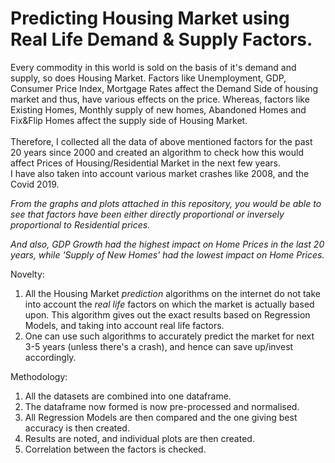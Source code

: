 # Predicting Housing Market using Real Life Demand & Supply Factors.
Every commodity in this world is sold on the basis of it's demand and supply, so does Housing Market. Factors like Unemployment, GDP, Consumer Price Index, Mortgage Rates affect the Demand Side of housing market and thus, have various effects on the price. Whereas, factors like Existing Homes, Monthly supply of new homes, Abandoned Homes and Fix&Flip Homes affect the supply side of Housing Market. <br>
<br>
Therefore, I collected all the data of above mentioned factors for the past 20 years since 2000 and created an algorithm to check how this would affect Prices of Housing/Residential Market in the next few years. 
<br>
I have also taken into account various market crashes like 2008, and the Covid 2019.

*From the graphs and plots attached in this repository, you would be able to see that factors have been either directly proportional or inversely proportional to Residential prices.*

*And also, GDP Growth had the highest impact on Home Prices in the last 20 years, while 'Supply of New Homes' had the lowest impact on Home Prices.*

Novelty: <br>
1. All the Housing Market *prediction* algorithms on the internet do not take into account the *real life* factors on which the market is actually based upon. This algorithm gives out the exact results based on Regression Models, and taking into account real life factors.
2. One can use such algorithms to accurately predict the market for next 3-5 years (unless there's a crash), and hence can save up/invest accordingly.

Methodology:<br>
1. All the datasets are combined into one dataframe.
2. The dataframe now formed is now pre-processed and normalised.
3. All Regression Models are then compared and the one giving best accuracy is then created.
4. Results are noted, and individual plots are then created.
5. Correlation between the factors is checked. 
